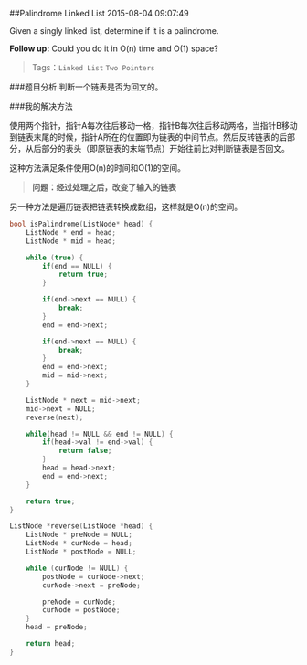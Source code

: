 ##Palindrome Linked List
2015-08-04 09:07:49


Given a singly linked list, determine if it is a palindrome.

**Follow up:**
Could you do it in O(n) time and O(1) space?

>Tags：`Linked List` `Two Pointers`

###题目分析
判断一个链表是否为回文的。

###我的解决方法

使用两个指针，指针A每次往后移动一格，指针B每次往后移动两格，当指针B移动到链表末尾的时候，指针A所在的位置即为链表的中间节点。然后反转链表的后部分，从后部分的表头（即原链表的末端节点）开始往前比对判断链表是否回文。

这种方法满足条件使用O(n)的时间和O(1)的空间。

> **问题：经过处理之后，改变了输入的链表**

另一种方法是遍历链表把链表转换成数组，这样就是O(n)的空间。

~~~c++
bool isPalindrome(ListNode* head) {
    ListNode * end = head;
    ListNode * mid = head;

    while (true) {
        if(end == NULL) {
            return true;
        }

        if(end->next == NULL) {
            break;
        }
        end = end->next;

        if(end->next == NULL) {
            break;
        }
        end = end->next;
        mid = mid->next;
    }

    ListNode * next = mid->next;
    mid->next = NULL;
    reverse(next);

    while(head != NULL && end != NULL) {
        if(head->val != end->val) {
            return false;
        }
        head = head->next;
        end = end->next;
    }

    return true;
}

ListNode *reverse(ListNode *head) {
    ListNode * preNode = NULL;
    ListNode * curNode = head;
    ListNode * postNode = NULL;

    while (curNode != NULL) {
        postNode = curNode->next;
        curNode->next = preNode;

        preNode = curNode;
        curNode = postNode;
    }
    head = preNode;

    return head;
}

~~~
